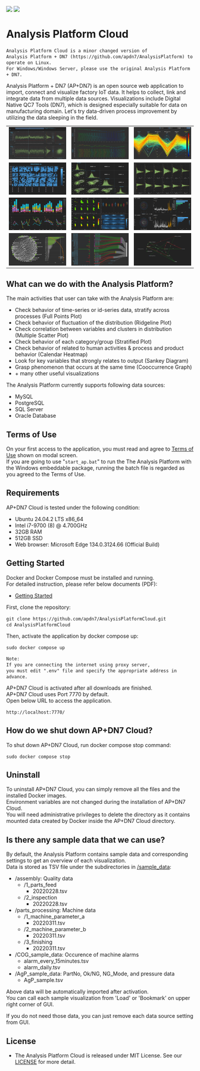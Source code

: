 
![](https://img.shields.io/github/v/release/apdn7/AnalysisPlatformCloud)
![](https://img.shields.io/github/release-date/apdn7/AnalysisPlatformCloud)

# Analysis Platform Cloud

```plaintext
Analysis Platform Cloud is a minor changed version of  
Analysis Platform + DN7 (https://github.com/apdn7/AnalysisPlatform) to operate on Linux.  
For Windows/Windows Server, please use the original Analysis Platform + DN7.
```

Analysis Platform + DN7 (AP+DN7) is an open source web application to import, connect and visualize factory IoT data. It helps to collect, link and integrate data from multiple data sources.
Visualizations include Digital Native QC7 Tools (DN7), which is designed especially suitable for data on manufacturing domain.
Let's try data-driven process improvement by utilizing the data sleeping in the field.

<table border="0">
<tr>
<td><img src="ap/config/image/FPP.png" alt="FPP" width="200"></td>
<td><img src="ap/config/image/RLP.png" alt="FPP" width="200"></td>
<td><img src="ap/config/image/PCP.png" alt="PCP" width="200"></td>
</tr>
<tr>
<td><img src="ap/config/image/CHM.png" alt="CHM" width="200"></td>
<td><img src="ap/config/image/MSP.png" alt="MSP" width="200"></td>
<td><img src="ap/config/image/StP.png" alt="PCP" width="200"></td>
</tr>
<tr>
<td><img src="ap/config/image/AgP.png" alt="AgP" width="200"></td>
<td><img src="ap/config/image/ScP.png" alt="ScP" width="200"></td>
<td><img src="ap/config/image/PCA.png" alt="PCA" width="200"></td>
</tr>
<tr>
<td><img src="ap/config/image/COG.png" alt="COG" width="200"></td>
<td><img src="ap/config/image/SkD.png" alt="SkD" width="200"></td>
<td><img src="ap/config/image/GL.png" alt="GL" width="200"></td>
</tr>
</table>

## What can we do with the Analysis Platform?

The main activities that user can take with the Analysis Platform are:

* Check behavior of time-series or id-series data, stratify across processes (Full Points Plot)
* Check behavior of fluctuation of the distribution (Ridgeline Plot)
* Check correlation between variables and clusters in distribution (Multiple Scatter Plot)
* Check behavior of each category/group (Stratified Plot)
* Check behavior of related to human activities & process and product behavior (Calendar Heatmap)
* Look for key variables that strongly relates to output (Sankey Diagram)
* Grasp phenomenon that occurs at the same time (Cooccurrence Graph)
* \+ many other useful visualizations

The Analysis Platform currently supports following data sources:  

* MySQL
* PostgreSQL
* SQL Server
* Oracle Database

## Terms of Use

On your first access to the application, you must read and agree to [Terms of Use](/about/terms_of_use_en.md) shown on modal screen.  
If you are going to use "`start_ap.bat`" to run the The Analysis Platform with the
Windows embeddable package, running the batch file is regarded as you agreed to the Terms of Use.

## Requirements

AP+DN7 Cloud is tested under the following condition:

* Ubuntu 24.04.2 LTS x86_64
* Intel i7-9700 (8) @ 4.700GHz
* 32GB RAM
* 512GB SSD
* Web browser: Microsoft Edge 134.0.3124.66 (Official Build)

## Getting Started

Docker and Docker Compose must be installed and running.  
For detailed instruction, please refer below documents (PDF):

* [Getting Started](https://github.com/user-attachments/files/19566945/AP%2BDN7Cloud_GettingStarted_470_en.pdf)

First, clone the repository:

```shell
git clone https://github.com/apdn7/AnalysisPlatformCloud.git
cd AnalysisPlatformCloud
```

Then, activate the application by docker compose up:

```shell
sudo docker compose up
```

```plaintext
Note:
If you are connecting the internet using proxy server, 
you must edit ".env" file and specify the appropriate address in advance.
```

AP+DN7 Cloud is activated after all downloads are finished.  
AP+DN7 Cloud uses Port 7770 by default.  
Open below URL to access the application.

```plaintext
http://localhost:7770/
```

## How do we shut down AP+DN7 Cloud?

To shut down AP+DN7 Cloud, run docker compose stop command:

```shell
sudo docker compose stop
```

## Uninstall

To uninstall AP+DN7 Cloud, you can simply remove all the files and the installed Docker images.  
Environment variables are not changed during the installation of AP+DN7 Cloud.  
You will need administrative privileges to delete the directory as it contains  
mounted data created by Docker inside the AP+DN7 Cloud directory.

## Is there any sample data that we can use?

By default, the Analysis Platform contains sample data and corresponding settings to get an overview of each visualization.  
Data is stored as TSV file under the subdirectories in [/sample_data](/sample_data):

* /assembly: Quality data
  * /1_parts_feed
    * 20220228.tsv
  * /2_inspection
    * 20220228.tsv
* /parts_processing: Machine data
  * /1_machine_parameter_a
    * 20220311.tsv
  * /2_machine_parameter_b
    * 20220311.tsv
  * /3_finishing
    * 20220311.tsv
* /COG_sample_data: Occurence of machine alarms
  * alarm_every_15minutes.tsv
  * alarm_daily.tsv
* /AgP_sample_data: PartNo, Ok/NG, NG_Mode, and pressure data
  * AgP_sample.tsv

Above data will be automatically imported after activation.  
You can call each sample visualization from 'Load' or 'Bookmark' on upper right corner of GUI.

If you do not need those data, you can just remove each data source setting from GUI.

## License

* The Analysis Platform Cloud is released under MIT License. See our [LICENSE](LICENSE.md) for more detail.
